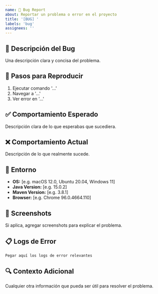```yaml
---
name: 🐛 Bug Report
about: Reportar un problema o error en el proyecto
title: '[BUG] '
labels: 'bug'
assignees: ''
---
```


## 🐛 Descripción del Bug
Una descripción clara y concisa del problema.

## 🔄 Pasos para Reproducir
1. Ejecutar comando '...'
2. Navegar a '...'
3. Ver error en '...'

## ✅ Comportamiento Esperado
Descripción clara de lo que esperabas que sucediera.

## ❌ Comportamiento Actual
Descripción de lo que realmente sucede.

## 📱 Entorno
- **OS:** [e.g. macOS 12.0, Ubuntu 20.04, Windows 11]
- **Java Version:** [e.g. 15.0.2]
- **Maven Version:** [e.g. 3.8.1]
- **Browser:** [e.g. Chrome 96.0.4664.110]

## 📸 Screenshots
Si aplica, agregar screenshots para explicar el problema.

## 📋 Logs de Error
```
Pegar aquí los logs de error relevantes
```

## 🔍 Contexto Adicional
Cualquier otra información que pueda ser útil para resolver el problema.
